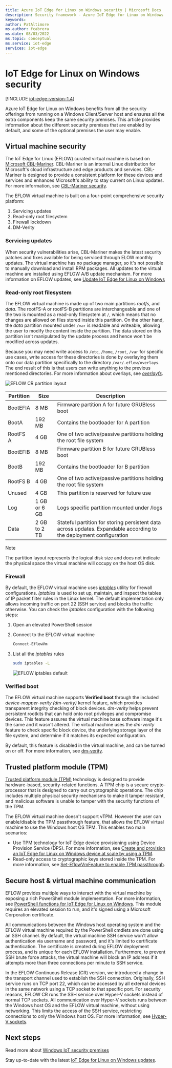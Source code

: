 ```yaml
---
title: Azure IoT Edge for Linux on Windows security | Microsoft Docs 
description: Security framework - Azure IoT Edge for Linux on Windows 
keywords: 
author: PatAltimore
ms.author: fcabrera
ms.date: 08/03/2022
ms.topic: conceptual
ms.service: iot-edge
services: iot-edge
---
```


# IoT Edge for Linux on Windows security

[!INCLUDE [iot-edge-version-1.4](includes/iot-edge-version-1.4.md)]

Azure IoT Edge for Linux on Windows benefits from all the security offerings from running on a Windows Client/Server host and ensures all the extra components keep the same security premises. This article provides information about the different security premises that are enabled by default, and some of the optional premises the user may enable.

## Virtual machine security

The IoT Edge for Linux (EFLOW) curated virtual machine is based on [Microsoft CBL-Mariner](https://github.com/microsoft/CBL-Mariner). CBL-Mariner is an internal Linux distribution for Microsoft's cloud infrastructure and edge products and services. CBL-Mariner is designed to provide a consistent platform for these devices and services and  enhances Microsoft's ability to stay current on Linux updates. For more information, see [CBL-Mariner security](https://github.com/microsoft/CBL-Mariner/blob/1.0/SECURITY.md). 

The EFLOW virtual machine is built on a four-point comprehensive security platform:
1. Servicing updates
1. Read-only root filesystem
1. Firewall lockdown
1. DM-Verity

### Servicing updates
When security vulnerabilities arise, CBL-Mariner makes the latest security patches and fixes available for being serviced through ELOW monthly updates. The virtual machine has no package manager, so it's not possible to manually download and install RPM packages. All updates to the virtual machine are installed using EFLOW A/B update mechanism. For more information on EFLOW updates, see [Update IoT Edge for Linux on Windows](./iot-edge-for-linux-on-windows-updates.md)

### Read-only root filesystem
The EFLOW virtual machine is made up of two main partitions *rootfs*, and *data*. The rootFS-A or rootFS-B partitions are interchangeable and one of the two is mounted as a read-only filesystem at `/`, which means that no changes are allowed on files stored inside this partition. On the other hand, the *data* partition mounted under `/var` is readable and writeable, allowing the user to modify the content inside the partition. The data stored on this partition isn't manipulated by the update process and hence won't be modified across updates.

Because you may need write access to `/etc`, `/home`, `/root`, `/var` for specific use cases, write access for these directories is done by overlaying them onto our data partition specifically to the directory `/var/.eflow/overlays`. The end result of this is that users can write anything to the previous mentioned directories. For more information about overlays, see [*overlayfs*](https://docs.kernel.org/filesystems/overlayfs.html).

![EFLOW CR partition layout](./media/iot-edge-for-linux-on-windows-security/eflow-cr-partition-layout.png)

| Partition | Size | Description | 
| --------- |---------- |------------ |
| BootEFIA | 8 MB | Firmware partition A for future GRUBless boot |
| BootA | 192 MB | Contains the bootloader for A partition |
| RootFS A | 4 GB | One of two active/passive partitions holding the root file system |
| BootEFIB | 8 MB | Firmware partition B for future GRUBless boot |
| BootB | 192 MB | Contains the bootloader for B partition |
| RootFS B | 4 GB | One of two active/passive partitions holding the root file system |
| Unused | 4 GB | This partition is reserved for future use |
| Log | 1 GB or 6 GB | Logs specific partition mounted under /logs |
| Data | 2 GB to 2 TB | Stateful partition for storing persistent data across updates. Expandable according to the deployment configuration |

>[!NOTE]
>The partition layout represents the logical disk size and does not indicate the physical space the virtual machine will occupy on the host OS disk.​

### Firewall

By default, the EFLOW virtual machine uses [*iptables*](https://git.netfilter.org/) utility for firewall configurations. *Iptables* is used to set up, maintain, and inspect the tables of IP packet filter rules in the Linux kernel. The default implementation only allows incoming traffic on port 22 (SSH service) and blocks the traffic otherwise. You can check the *iptables* configuration with the following steps:

1. Open an elevated PowerShell session
1. Connect to the EFLOW virtual machine
    ```powershell
    Connect-EflowVm
    ```
1. List all the *iptables* rules
    ```bash
    sudo iptables -L
    ```

    ![EFLOW iptables default](./media/iot-edge-for-linux-on-windows-security/default-iptables-output.png)

### Verified boot

The EFLOW virtual machine supports **Verified boot** through the included *device-mapper-verity (dm-verity)* kernel feature, which provides transparent integrity checking of block devices. *dm-verity* helps prevent persistent rootkits that can hold onto root privileges and compromise devices. This feature assures the virtual machine base software image it's the same and it wasn't altered. The virtual machine uses the *dm-verity* feature to check specific block device, the underlying storage layer of the file system, and determine if it matches its expected configuration.

By default, this feature is disabled in the virtual machine, and can be turned on or off. For more information, see [dm-verity](https://www.kernel.org/doc/html/latest/admin-guide/device-mapper/verity.html#).

## Trusted platform module (TPM)
[Trusted platform module (TPM)](/windows/security/information-protection/tpm/trusted-platform-module-top-node) technology is designed to provide hardware-based, security-related functions. A TPM chip is a secure crypto-processor that is designed to carry out cryptographic operations. The chip includes multiple physical security mechanisms to make it tamper resistant, and malicious software is unable to tamper with the security functions of the TPM.

The EFLOW virtual machine doesn't support vTPM. However the user can enable/disable the TPM passthrough feature, that allows the EFLOW virtual machine to use the Windows host OS TPM. This enables two main scenarios:
* Use TPM technology for IoT Edge device provisioning using Device Provision Service (DPS). For more information, see [Create and provision an IoT Edge for Linux on Windows device at scale by using a TPM](./how-to-provision-devices-at-scale-linux-on-windows-tpm.md).
* Read-only access to cryptographic keys stored inside the TPM. For more information, see [Set-EflowVmFeature to enable TPM passthrough](./reference-iot-edge-for-linux-on-windows-functions.md#set-eflowvmfeature).


## Secure host & virtual machine communication
EFLOW provides multiple ways to interact with the virtual machine by exposing a rich PowerShell module implementation. For more information, see [PowerShell functions for IoT Edge for Linux on Windows](./reference-iot-edge-for-linux-on-windows-functions.md#set-eflowvmfeature). This module requires an elevated session to run, and it's signed using a Microsoft Corporation certificate.

All communications between the Windows host operating system and the EFLOW virtual machine required by the PowerShell cmdlets are done using an SSH channel. By default, the virtual machine SSH service won't allow authentication via username and password, and it's limited to certificate authentication. The certificate is created during EFLOW deployment process, and is unique for each EFLOW installation. Furthermore, to prevent SSH brute force attacks, the virtual machine will block an IP address if it attempts more than three connections per minute to SSH service. 

In the EFLOW Continuous Release (CR) version, we introduced a change in the transport channel used to establish the SSH connection. Originally, SSH service runs on TCP port 22, which can be accessed by all external devices in the same network using a TCP socket to that specific port. For security reasons, EFLOW CR runs the SSH service over Hyper-V sockets instead of normal TCP sockets. All communication over Hyper-V sockets runs between the Windows host OS and the EFLOW virtual machine, without using networking. This limits the access of the SSH service, restricting connections to only the Windows host OS. For more information, see [Hyper-V sockets](/virtualization/hyper-v-on-windows/user-guide/make-integration-service).

## Next steps

Read more about [Windows IoT security premises](/windows/iot/iot-enterprise/os-features/security)

Stay up-to-date with the latest [IoT Edge for Linux on Windows updates](./iot-edge-for-linux-on-windows-updates.md).
